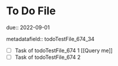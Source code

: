 # To Do File

due:: 2022-09-01

metadatafield:: todoTestFile_674\_34

- [ ] Task of todoTestFile_674 1 [[Query me]]
- [ ] Task of todoTestFile_674 2

